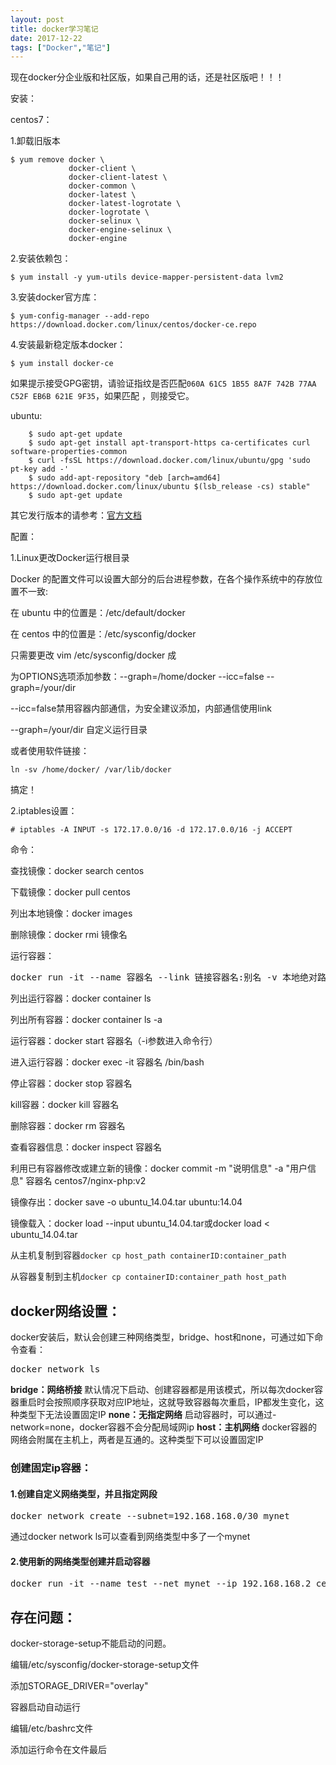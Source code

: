```yaml
---
layout: post
title: docker学习笔记
date: 2017-12-22
tags: ["Docker","笔记"]
---
```


现在docker分企业版和社区版，如果自己用的话，还是社区版吧！！！

安装：

centos7：

1.卸载旧版本

``` 
$ yum remove docker \
             docker-client \
             docker-client-latest \
             docker-common \
             docker-latest \
             docker-latest-logrotate \
             docker-logrotate \
             docker-selinux \
             docker-engine-selinux \
             docker-engine
 ```

2.安装依赖包：

`$ yum install -y yum-utils device-mapper-persistent-data lvm2`

3.安装docker官方库：

`$ yum-config-manager --add-repo https://download.docker.com/linux/centos/docker-ce.repo`

4.安装最新稳定版本docker：

`$ yum install docker-ce`

如果提示接受GPG密钥，请验证指纹是否匹配`060A 61C5 1B55 8A7F 742B 77AA C52F EB6B 621E 9F35`，如果匹配 ，则接受它。

ubuntu:
``` 
    $ sudo apt-get update
    $ sudo apt-get install apt-transport-https ca-certificates curl software-properties-common
    $ curl -fsSL https://download.docker.com/linux/ubuntu/gpg 'sudo pt-key add -'
    $ sudo add-apt-repository "deb [arch=amd64] https://download.docker.com/linux/ubuntu $(lsb_release -cs) stable"
    $ sudo apt-get update
```

其它发行版本的请参考：[官方文档](https://docs.docker.com/install/linux/docker-ce/ubuntu/#os-requirements)

配置：

1.Linux更改Docker运行根目录

Docker 的配置文件可以设置大部分的后台进程参数，在各个操作系统中的存放位置不一致:

在 ubuntu 中的位置是：/etc/default/docker

在 centos 中的位置是：/etc/sysconfig/docker

只需要更改 vim /etc/sysconfig/docker 成

为OPTIONS选项添加参数：--graph=/home/docker --icc=false --graph=/your/dir

--icc=false禁用容器内部通信，为安全建议添加，内部通信使用link

--graph=/your/dir 自定义运行目录

或者使用软件链接：

`ln -sv /home/docker/ /var/lib/docker`

搞定！

2.iptables设置：

`# iptables -A INPUT -s 172.17.0.0/16 -d 172.17.0.0/16 -j ACCEPT`

命令：

查找镜像：docker search centos

下载镜像：docker pull centos

列出本地镜像：docker images

删除镜像：docker rmi 镜像名

运行容器：
<pre>docker run -it --name 容器名 --link 链接容器名:别名 -v 本地绝对路径:容器路径  -p ip:本地端口:容器端口/udp -e --restart=always （docker服务启动后容器自动启动，no 不启动；on-failure 容器退出状态非0时重启）MYSQL_ROOT_PASSWORD<span class="hljs-subst">=</span>'passwd'(设置环境变量） --dns=自定义的DNS -d(后台运行) 镜像 运行命令</pre>
列出运行容器：docker container ls

列出所有容器：docker container ls -a

运行容器：docker start 容器名（-i参数进入命令行）

进入运行容器：docker exec -it 容器名 /bin/bash

停止容器：docker stop 容器名

kill容器：docker kill 容器名

删除容器：docker rm 容器名

查看容器信息：docker inspect 容器名

利用已有容器修改或建立新的镜像：docker commit -m "说明信息" -a "用户信息" 容器名 centos7/nginx-php:v2

镜像存出：docker save -o ubuntu_14.04.tar ubuntu:14.04

镜像载入：docker load --input ubuntu_14.04.tar或docker load < ubuntu_14.04.tar

从主机复制到容器`docker cp host_path containerID:container_path`

从容器复制到主机`docker cp containerID:container_path host_path`

## docker网络设置：

docker安装后，默认会创建三种网络类型，bridge、host和none，可通过如下命令查看：
<pre>docker network ls</pre>
**bridge：网络桥接**
默认情况下启动、创建容器都是用该模式，所以每次docker容器重启时会按照顺序获取对应IP地址，这就导致容器每次重启，IP都发生变化，这种类型下无法设置固定IP
**none：无指定网络**
启动容器时，可以通过-network=none，docker容器不会分配局域网ip
**host：主机网络**
docker容器的网络会附属在主机上，两者是互通的。这种类型下可以设置固定IP

### 创建固定ip容器：

#### 1.创建自定义网络类型，并且指定网段

<pre>docker network create --subnet=192.168.168.0/30 mynet</pre>
通过docker network ls可以查看到网络类型中多了一个mynet

#### 2.使用新的网络类型创建并启动容器

<pre>docker run -it --name test --net mynet --ip 192.168.168.2 centos /bin/bash</pre>

## 存在问题：

docker-storage-setup不能启动的问题。

编辑/etc/sysconfig/docker-storage-setup文件

添加STORAGE_DRIVER="overlay"

容器启动自动运行

编辑/etc/bashrc文件

添加运行命令在文件最后